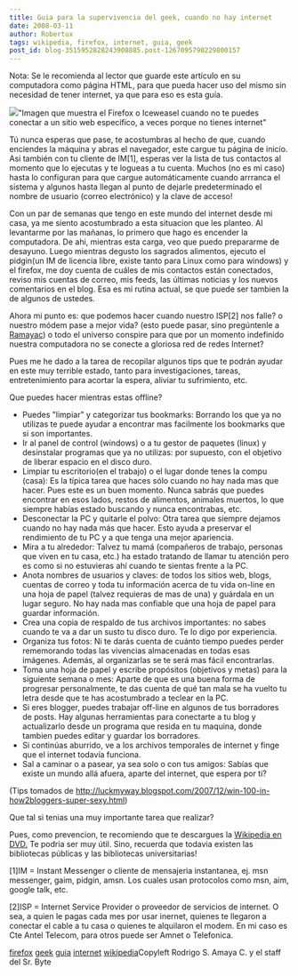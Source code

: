 ```yaml
---
title: Guia para la supervivencia del geek, cuando no hay internet
date: 2008-03-11
author: Robertux
tags: wikipedia, firefox, internet, guia, geek
post_id: blog-3515952828243908885.post-1267095790229800157
---
```


Nota: Se le recomienda al lector que
      guarde este artículo en su computadora como página HTML, para que pueda hacer uso del mismo
      sin necesidad de tener internet, ya que para eso es esta guía.

[![](http://bp3.blogger.com/_jH77WNrMVRA/R6pKdO__NNI/AAAAAAAAAgc/RD6nO1eagps/s320/NoConexion.jpg)](http://bp3.blogger.com/_jH77WNrMVRA/R6pKdO__NNI/AAAAAAAAAgc/RD6nO1eagps/s1600-h/NoConexion.jpg)"Imagen que muestra el
      Firefox o Iceweasel cuando no te puedes conectar a un sitio web específico, a veces porque no
      tienes internet"

Tú nunca esperas
      que pase, te acostumbras al hecho de que, cuando enciendes la máquina y abras el navegador,
      este cargue tu página de inicio. Asi también con tu cliente de IM[1], esperas ver la lista de
      tus contactos al momento que lo ejecutas y te logueas a tu cuenta. Muchos (no es mi caso)
      hasta lo configuran para que cargue automáticamente cuando arrranca el sistema y algunos hasta
      llegan al punto de dejarle predeterminado el nombre de usuario (correo electrónico) y la clave
      de acceso!

Con un par de semanas que tengo en este mundo del internet
      desde mi casa, ya me siento acostumbrado a esta situacion que les planteo. Al levantarme por
      las mañanas, lo primero que hago es encender la computadora. De ahi, mientras esta carga, veo
      que puedo prepararme de desayuno. Luego mientras degusto los sagrados alimentos, ejecuto el
      pidgin(un IM de licencia libre, existe tanto para Linux como para windows) y el firefox, me
      doy cuenta de cuáles de mis contactos están conectados, reviso mis cuentas de correo, mis
      feeds, las últimas noticias y los nuevos comentarios en el blog. Esa es mi rutina actual, se
      que puede ser tambien la de algunos de ustedes.

Ahora mi punto es: que
      podemos hacer cuando nuestro ISP[2] nos falle? o nuestro módem pase a mejor vida? (esto puede
      pasar, sino pregúntenle a [Ramayac](http://www.blogger.com/profile/15626618787991058196)) o todo el
      universo conspire para que por un momento indefinido nuestra computadora no se conecte a
      gloriosa red de redes Internet?

Pues me he dado a la tarea de recopilar
      algunos tips que te podrán ayudar en este muy terrible estado, tanto para investigaciones,
      tareas, entretenimiento para acortar la espera, aliviar tu sufrimiento, etc.

Que puedes hacer mientras estas
      offline?

- Puedes "limpiar" y categorizar tus bookmarks: Borrando los que ya no utilizas te puede ayudar a encontrar mas facilmente los bookmarks que si son importantes.
- Ir al panel de control (windows) o a tu gestor de paquetes (linux) y desinstalar programas que ya no utilizas: por supuesto, con el objetivo de liberar espacio en el disco duro.
- Limpiar tu escritorio(en el trabajo) o el lugar donde tenes la compu (casa): Es la típica tarea que haces sólo cuando no hay nada mas que hacer. Pues este es un buen momento. Nunca sabrás que puedes encontrar en esos lados, restos de alimentos, animales muertos, lo que siempre habías estado buscando y nunca encontrabas, etc.
- Desconectar la PC y quitarle el polvo: Otra tarea que siempre dejamos cuando no hay nada más que hacer. Esto ayuda a preservar el rendimiento de tu PC y a que tenga una mejor apariencia.
- Mira a tu alrededor: Talvez tu mamá (compañeros de trabajo, personas que viven en tu casa, etc.) ha estado tratando de llamar tu atención pero es como si no estuvieras ahí cuando te sientas frente a la PC.
- Anota nombres de usuarios y claves: de todos los sitios web, blogs, cuentas de correo y toda tu información acerca de tu vida on-line en una hoja de papel (talvez requieras de mas de una) y guárdala en un lugar seguro. No hay nada mas confiable que una hoja de papel para guardar información.
- Crea una copia de respaldo de tus archivos importantes: no sabes cuando te va a dar un susto tu disco duro. Te lo digo por experiencia.
- Organiza tus fotos: Ni te darás cuenta de cuánto tiempo puedes perder rememorando todas las vivencias almacenadas en todas esas imágenes. Además, al organizarlas se te será mas fácil encontrarlas.
- Toma una hoja de papel y escribe propósitos (objetivos y metas) para la siguiente semana o mes: Aparte de que es una buena forma de progresar personalmente, te das cuenta de qué tan mala se ha vuelto tu letra desde que te has acostumbrado a teclear en la PC.
- Si eres blogger, puedes trabajar off-line en algunos de tus borradores de posts. Hay algunas herramientas para conectarte a tu blog y actualizarlo desde un programa que resida en tu maquina, donde tambien puedes editar y guardar los borradores.
- Si continúas aburrido, ve a los archivos temporales de internet y finge que el internet todavía funciona.
- Sal a caminar o a pasear, ya sea solo o con tus amigos: Sabías que existe un mundo allá afuera, aparte del internet, que espera por ti?

(Tips tomados de
      http://luckmyway.blogspot.com/2007/12/win-100-in-how2bloggers-super-sexy.html)

Que tal si tenias una muy importante
      tarea que realizar?

Pues, como prevencion, te recomiendo
      que te descargues la [Wikipedia en DVD.](http://srbyte.blogspot.com/2007/05/wikpedia-en-dvd.html)
      Te podria ser muy útil. Sino, recuerda que todavia existen las bibliotecas públicas y las
      bibliotecas universitarias!

[1]IM = Instant Messenger o cliente de
      mensajeria instantanea, ej. msn messenger, gaim, pidgin, amsn. Los cuales usan protocolos como
      msn, aim, google talk, etc.

[2]ISP = Internet Service Provider o
      proveedor de servicios de internet. O sea, a quien le pagas cada mes por usar inernet, quienes
      te llegaron a conectar el cable a tu casa o quienes te alquilaron el modem. En mi caso es Cte
      Antel Telecom, para otros puede ser Amnet o Telefonica.

[firefox](http://www.blogalaxia.com/tags/firefox) [geek](http://www.blogalaxia.com/tags/geek) [guia](http://www.blogalaxia.com/tags/guia) [internet](http://www.blogalaxia.com/tags/internet) [wikipedia](http://www.blogalaxia.com/tags/wikipedia)Copyleft Rodrigo S. Amaya C. y el staff del Sr.
      Byte